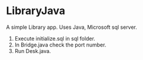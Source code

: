 # LibraryJava
A simple Library app.
Uses Java, Microsoft sql server.

1. Execute initialize.sql in sql folder.
2. In Bridge.java check the port number.
3. Run Desk.java.
